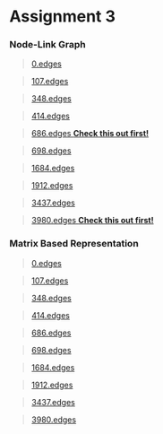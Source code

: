 <h1>Assignment 3</h1>

<h3>Node-Link Graph</h3>

> <a href="https://bl.ocks.org/slerkpatomsak/raw/cd1d348a0b9c535f462447c6b568e0b5/" target="_blank">0.edges</a>

> <a href="https://bl.ocks.org/slerkpatomsak/raw/10c3aaf789fcd67b46d3e958d2e8c89b/" target="_blank">107.edges</a>

><a href="https://bl.ocks.org/slerkpatomsak/raw/ee857c06817b355abee49b6b378a105f/" target="_blank">348.edges</a>

><a href="https://bl.ocks.org/slerkpatomsak/raw/a8c5e1a4734f0d547c8f9516b6239256/" target="_blank">414.edges</a>

><a href="https://bl.ocks.org/slerkpatomsak/raw/fed14d94e0d87f8e9e09f8f3f518f11d/" target="_blank">686.edges **Check this out first!**</a>

><a href="https://bl.ocks.org/slerkpatomsak/raw/4bf2edaf9f5cc580dcb34f99d1c83991/" target="_blank">698.edges</a>

><a href="https://bl.ocks.org/slerkpatomsak/raw/364dec6f25ac0c5af2a23fc85204edbf/" target="_blank">1684.edges</a>

><a href="https://bl.ocks.org/slerkpatomsak/raw/b511e3a2ce137c749259ca3173966612/" target="_blank">1912.edges </a>

><a href="https://bl.ocks.org/slerkpatomsak/raw/9df50f1704e715f990c9cfae7bee7d70/" target="_blank">3437.edges</a>

><a href="https://bl.ocks.org/slerkpatomsak/raw/1722238b458179b065fbfc4db389a1a6/" target="_blank">3980.edges **Check this out first!**</a>

<h3>Matrix Based Representation</h3>

><a href="https://bl.ocks.org/slerkpatomsak/raw/ecb46fc8d25fe24e9a33a8a3b8df41d8/" target="_blank">0.edges</a>

><a href="https://bl.ocks.org/slerkpatomsak/raw/6d9dc27f6aabfa3928ecf9923f51f4f1/" target="_blank">107.edges</a>

><a href="https://bl.ocks.org/slerkpatomsak/raw/f1829d481aa8da720197a8e50b1da1a8/" target="_blank">348.edges</a>

><a href="https://bl.ocks.org/slerkpatomsak/raw/f124b5e74e34a2be57292a0362a633c5/" target="_blank">414.edges</a>

><a href="https://bl.ocks.org/slerkpatomsak/raw/86fd1151e84ff4d09598f390cc4a8a53/" target="_blank">686.edges</a>

><a href="https://bl.ocks.org/slerkpatomsak/raw/d82436ebb7113053d224d285c8c47c13/" target="_blank">698.edges</a>

><a href="https://bl.ocks.org/slerkpatomsak/raw/d5fa8153f566e4787488e2b08e0fa619/" target="_blank">1684.edges</a>

><a href="https://bl.ocks.org/slerkpatomsak/raw/2f035ab08b97d73820a999b13617ae01/" target="_blank">1912.edges</a>

><a href="https://bl.ocks.org/slerkpatomsak/raw/e8d857d040db87aae786d2eb99f36b23/" target="_blank">3437.edges</a>

><a href="https://bl.ocks.org/slerkpatomsak/raw/1120782b609c5c38f6ff4ba470d1b741/" target="_blank">3980.edges</a>




